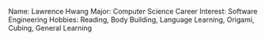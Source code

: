 Name: Lawrence Hwang
Major: Computer Science
Career Interest: Software Engineering
Hobbies: Reading, Body Building, Language Learning, Origami, Cubing, General Learning
